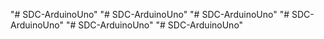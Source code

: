 "# SDC-ArduinoUno" 
"# SDC-ArduinoUno" 
"# SDC-ArduinoUno" 
"# SDC-ArduinoUno" 
"# SDC-ArduinoUno" 
"# SDC-ArduinoUno" 

